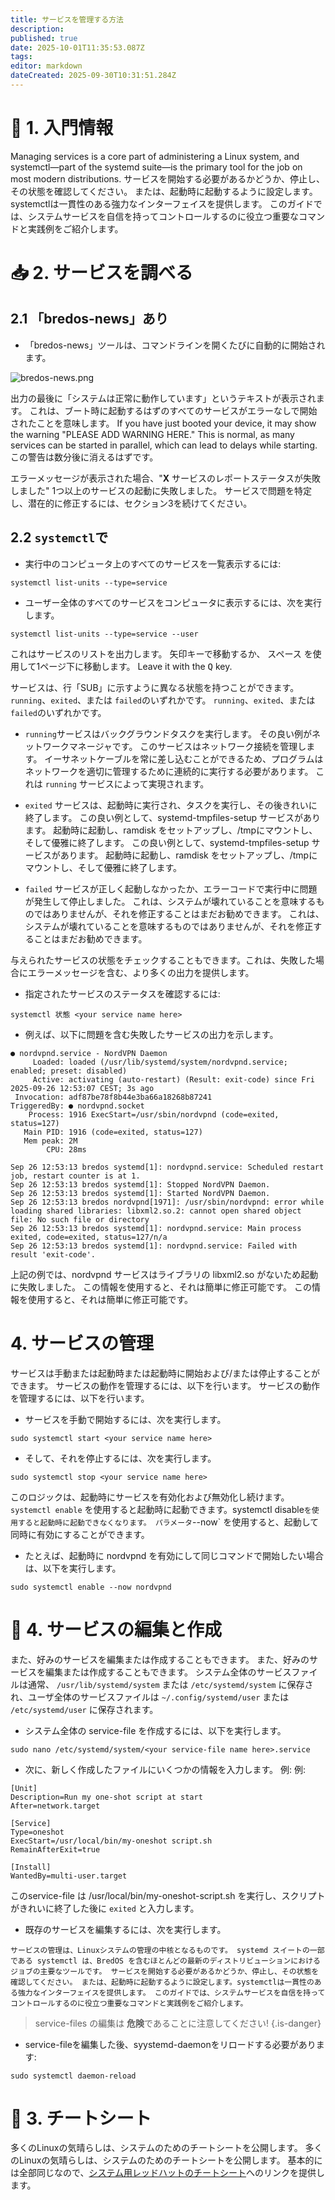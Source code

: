 ```yaml
---
title: サービスを管理する方法
description:
published: true
date: 2025-10-01T11:35:53.087Z
tags:
editor: markdown
dateCreated: 2025-09-30T10:31:51.284Z
---
```


# 🔄 1. 入門情報

Managing services is a core part of administering a Linux system, and systemctl—part of the systemd suite—is the primary tool for the job on most modern distributions. サービスを開始する必要があるかどうか、停止し、その状態を確認してください。 または、起動時に起動するように設定します。systemctlは一貫性のある強力なインターフェイスを提供します。 このガイドでは、システムサービスを自信を持ってコントロールするのに役立つ重要なコマンドと実践例をご紹介します。

# 📥 2. サービスを調べる

## 2.1 「bredos-news」あり

- 「bredos-news」ツールは、コマンドラインを開くたびに自動的に開始されます。

![bredos-news.png](/systemd/bredos-news.png)

出力の最後に「システムは正常に動作しています」というテキストが表示されます。 これは、ブート時に起動するはずのすべてのサービスがエラーなしで開始されたことを意味します。 If you have just booted your device, it may show the warning "PLEASE ADD WARNING HERE." This is normal, as many services can be started in parallel, which can lead to delays while starting. この警告は数分後に消えるはずです。

エラーメッセージが表示された場合、"**X** サービスのレポートステータスが失敗しました" 1つ以上のサービスの起動に失敗しました。 サービスで問題を特定し、潜在的に修正するには、セクション3を続けてください。

## 2.2 `systemctl`で

- 実行中のコンピュータ上のすべてのサービスを一覧表示するには:

```
systemctl list-units --type=service
```

- ユーザー全体のすべてのサービスをコンピュータに表示するには、次を実行します。

```
systemctl list-units --type=service --user
```

これはサービスのリストを出力します。 矢印キーで移動するか、 <kbd>スペース</kbd> を使用して1ページ下に移動します。 Leave it with the <kbd>Q</kbd> key.

サービスは、行「SUB」に示すように異なる状態を持つことができます。 `running`、`exited`、または `failed`のいずれかです。 `running`、`exited`、または `failed`のいずれかです。

- `running`サービスはバックグラウンドタスクを実行します。 その良い例がネットワークマネージャです。 このサービスはネットワーク接続を管理します。 イーサネットケーブルを常に差し込むことができるため、プログラムはネットワークを適切に管理するために連続的に実行する必要があります。 これは `running` サービスによって実現されます。

- `exited` サービスは、起動時に実行され、タスクを実行し、その後きれいに終了します。 この良い例として、systemd-tmpfiles-setup サービスがあります。 起動時に起動し、ramdisk をセットアップし、/tmpにマウントし、そして優雅に終了します。 この良い例として、systemd-tmpfiles-setup サービスがあります。 起動時に起動し、ramdisk をセットアップし、/tmpにマウントし、そして優雅に終了します。

- `failed` サービスが正しく起動しなかったか、エラーコードで実行中に問題が発生して停止しました。 これは、システムが壊れていることを意味するものではありませんが、それを修正することはまだお勧めできます。 これは、システムが壊れていることを意味するものではありませんが、それを修正することはまだお勧めできます。

与えられたサービスの状態をチェックすることもできます。これは、失敗した場合にエラーメッセージを含む、より多くの出力を提供します。

- 指定されたサービスのステータスを確認するには:

```
systemctl 状態 <your service name here>
```

- 例えば、以下に問題を含む失敗したサービスの出力を示します。

```
● nordvpnd.service - NordVPN Daemon
     Loaded: loaded (/usr/lib/systemd/system/nordvpnd.service; enabled; preset: disabled)
     Active: activating (auto-restart) (Result: exit-code) since Fri 2025-09-26 12:53:07 CEST; 3s ago
 Invocation: adf87be78f8b44e3ba66a18268b87241
TriggeredBy: ● nordvpnd.socket
    Process: 1916 ExecStart=/usr/sbin/nordvpnd (code=exited, status=127)
   Main PID: 1916 (code=exited, status=127)
   Mem peak: 2M
        CPU: 28ms

Sep 26 12:53:13 bredos systemd[1]: nordvpnd.service: Scheduled restart job, restart counter is at 1.
Sep 26 12:53:13 bredos systemd[1]: Stopped NordVPN Daemon.
Sep 26 12:53:13 bredos systemd[1]: Started NordVPN Daemon.
Sep 26 12:53:13 bredos nordvpnd[1971]: /usr/sbin/nordvpnd: error while loading shared libraries: libxml2.so.2: cannot open shared object file: No such file or directory
Sep 26 12:53:13 bredos systemd[1]: nordvpnd.service: Main process exited, code=exited, status=127/n/a
Sep 26 12:53:13 bredos systemd[1]: nordvpnd.service: Failed with result 'exit-code'.
```

上記の例では、nordvpnd サービスはライブラリの libxml2.so がないため起動に失敗しました。 この情報を使用すると、それは簡単に修正可能です。 この情報を使用すると、それは簡単に修正可能です。

# 4. サービスの管理

サービスは手動または起動時または起動時に開始および/または停止することができます。 サービスの動作を管理するには、以下を行います。 サービスの動作を管理するには、以下を行います。

- サービスを手動で開始するには、次を実行します。

```
sudo systemctl start <your service name here>
```

- そして、それを停止するには、次を実行します。

```
sudo systemctl stop <your service name here>
```

このロジックは、起動時にサービスを有効化および無効化し続けます。 `systemctl enable` を使用すると起動時に起動できます。systemctl disable`を使用すると起動時に起動できなくなります。 パラメータ`--now\` を使用すると、起動して同時に有効にすることができます。

- たとえば、起動時に nordvpnd を有効にして同じコマンドで開始したい場合は、以下を実行します。

```
sudo systemctl enable --now nordvpnd
```

# 🚀 4. サービスの編集と作成

また、好みのサービスを編集または作成することもできます。 また、好みのサービスを編集または作成することもできます。 システム全体のサービスファイルは通常、 `/usr/lib/systemd/system` または `/etc/systemd/system` に保存され、ユーザ全体のサービスファイルは `~/.config/systemd/user` または `/etc/systemd/user` に保存されます。

- システム全体の service-file を作成するには、以下を実行します。

```
sudo nano /etc/systemd/system/<your service-file name here>.service
```

- 次に、新しく作成したファイルにいくつかの情報を入力します。 例: 例:

```
[Unit]
Description=Run my one-shot script at start
After=network.target

[Service]
Type=oneshot
ExecStart=/usr/local/bin/my-oneshot script.sh
RemainAfterExit=true

[Install]
WantedBy=multi-user.target
```

このservice-file は /usr/local/bin/my-oneshot-script.sh を実行し、スクリプトがきれいに終了した後に `exited` と入力します。

- 既存のサービスを編集するには、次を実行します。

```
サービスの管理は、Linuxシステムの管理の中核となるものです。 systemd スイートの一部である systemctl は、BredOS を含むほとんどの最新のディストリビューションにおけるジョブの主要なツールです。 サービスを開始する必要があるかどうか、停止し、その状態を確認してください。 または、起動時に起動するように設定します。systemctlは一貫性のある強力なインターフェイスを提供します。 このガイドでは、システムサービスを自信を持ってコントロールするのに役立つ重要なコマンドと実践例をご紹介します。
```

> service-files の編集は **危険**であることに注意してください!
> {.is-danger}

- service-fileを編集した後、syystemd-daemonをリロードする必要があります:

```
sudo systemctl daemon-reload
```

# 🔄 3. チートシート

多くのLinuxの気晴らしは、システムのためのチートシートを公開します。 多くのLinuxの気晴らしは、システムのためのチートシートを公開します。 基本的には全部同じなので、[システム用レッドハットのチートシート](https://access.redhat.com/sites/default/files/attachments/12052018_systemd_6.pdf)へのリンクを提供します。
